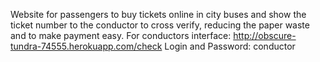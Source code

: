 Website for passengers to buy tickets online in city buses and show the ticket number to the conductor to cross verify, reducing the paper waste and to make payment easy.
For conductors interface: http://obscure-tundra-74555.herokuapp.com/check
Login and Password: conductor
